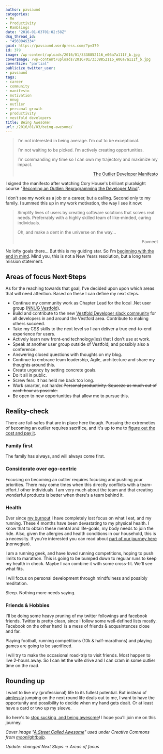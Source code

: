 ```yaml
---
author: pavsaund
categories:
- Me
- Productivity
- Ramblings
date: "2016-01-03T01:02:58Z"
dsq_thread_id:
- "4560849334"
guid: https://pavsaund.wordpress.com/?p=379
id: 379
image: /wp-content/uploads/2016/01/3338852116_e06a7a111f_b.jpg
coverImage: /wp-content/uploads/2016/01/3338852116_e06a7a111f_b.jpg
coverSize: "partial"
publicize_twitter_user:
- pavsaund
tags:
- career
- community
- manifesto
- motivation
- nnug
- outlier
- personal growth
- productivity
- vestfold developers
title: Being Awesome!
url: /2016/01/03/being-awesome/
---
```


<blockquote>
<p class="p1"><span class="s1">I’m not interested in being average. I’m out to be exceptional.</span></p>
<p class="p1"><span class="s1">I’m not waiting to be picked. I’m actively creating opportunities.</span></p>
<p class="p1"><span class="s1">I’m commanding my time so I can own my trajectory and maximize my impact.</span></p>
<p class="p1" style="text-align:right;">  <a href="http://www.outlierdeveloper.com/manifesto/">The Outlier Developer Manifesto</a></p>
</blockquote>
<p class="p1"><!--more-->I signed the manifesto after watching Cory House's brilliant pluralsight course "<span class="s1"><a href="https://app.pluralsight.com/library/courses/career-reboot-for-developer-mind/table-of-contents">Becoming an Outlier: Reprogramming the Developer Mind</a>".</span></p>
<p class="p1">I don't see my work as a job or a career, but a calling. Second only to my family. I summed this up in my work motivation, the way I see it now:</p>

<blockquote>
<p class="p1">Simplify lives of users by creating software solutions that solves real needs. Preferrably with <span class="s1">a highly skilled team of like-minded, caring individuals.</span></p>
<p class="p1">Oh, and make a dent in the universe on the way...</p>
<p class="p1" style="text-align:right;">Pavneet</p>
</blockquote>
<p class="p1" style="text-align:left;">No lofty goals there... But this is my guiding star. So I'm <a href="https://www.stephencovey.com/7habits/7habits-habit2.php">beginning with the end in mind</a>. Mind you, this is not a New Years resolution, but a long term mission statement.</p>

<h2 class="p1" style="text-align:left;">Areas of focus <del>Next Steps</del></h2>
<p class="p1" style="text-align:left;">As for the reaching towards that goal, I've decided upon upon which areas that will need attention. Based on these I can define my next steps.</p>

<ul>
	<li class="p1">Continue my community work as Chapter Lead for the local .Net user group (<a href="http://vestfold.nnug.no">NNUG Vestfold</a>).</li>
	<li class="p1">Build and contribute to the new <a href="http://bit.ly/vestfolddevelopersjoinslack">Vestfold Developer slack community</a> for all developers in and around the Vestfold area. Contribute to making others succeed.</li>
	<li class="p1">Take my CSS skills to the next level so I can deliver a true end-to-end experience for users.</li>
	<li class="p1">Actively learn new front-end technology(ies) that I don't use at work.</li>
	<li class="p1">Speak at another user group outside of Vestfold, and possibly also a conference.</li>
	<li class="p1">Answering closed questions with thoughts on my blog.</li>
	<li class="p1">Continue to embrace team leadership, Agile, architecture and share my thoughts around this.</li>
	<li class="p1">Create urgency by setting concrete goals.</li>
	<li class="p1">Do it all in public.</li>
	<li class="p1">Screw fear. It has held me back too long.</li>
	<li class="p1">Work smarter, not harder.<del>Personal productivity. Squeeze as much out of each hour as possible.</del></li>
	<li class="p1">Be open to new opportunities that allow me to pursue this.</li>
</ul>
<h2>Reality-check</h2>
There are fail-safes that are in place here though. Pursuing the extremeties of becoming an outlier requires sacrifice, and it's up to me to <a href="https://medium.com/@housecor/the-illogical-allure-of-extremes-509254c6fefb">figure out the cost and pay it</a>.
<h3>Family first</h3>
The family has always, and will always come first.
<h3>Considerate over ego-centric</h3>
Focusing on becoming an outlier requires focusing and pushing your priorities. There may come times when this directly conflicts with a team-effort / other individuals. I am very much about the team and that creating wonderful products is better when there's a team behind it.
<h3>Health</h3>
Ever since <a href="2015/11/09/how-are-you-really/">my burnout</a> I have completely lost focus on what I eat, and my running. These 4 months have been devastating to my physical health. I know that to obtain these mental and life-goals, my body needs to join the ride. Also, given the allergies and health conditions in our household, this is a necessity. If you're interested you can read about <a href="http://enbedrehverdag.com">part of our journey here</a> (norwegian).

I am a running geek, and have loved running competitions, hoping to push limits to marathon. This is going to be bumped down to regular runs to keep my health in check. Maybe I can combine it with some cross-fit. We'll see what fits.

I will focus on personal development through mindfulness and possibly meditation.

Sleep. Nothing more needs saying.
<h3>Friends &amp; Hobbies</h3>
I'll be doing some heavy pruning of my twitter followings and facebook friends. Twitter is pretty clean, since I follow some well-defined lists mostly. Facebook on the other hand  is a mess of friends &amp; acquaintences close and far.

Playing football, running competitions (10k &amp; half-marathons) and playing games are going to be sacrificed.

I will try to make the occasional road-trip to visit friends. Most happen to live 2-hours away. So I can let the wife drive and I can cram in some outlier time on the road.
<h2>Rounding up</h2>
I want to live my (professional) life to its fullest potential. But instead of <a href="/2009/05/03/my-road-to-becoming-a-better-developer/">aimlessly</a> jumping on the next round life deals out to me, I want to have the opportunity and possibility to decide when my hand gets dealt. Or at least have a card or two up my sleeve.

So here's to <a href="http://blog.codinghorror.com/how-to-stop-sucking-and-be-awesome-instead/">stop sucking, and being awesome</a>! I hope you'll join me on this journey.

<em>Cover image "<a href="https://www.flickr.com/photos/moonlightbulb/3338852116/in/photolist-663upN-xufRUP-5UgLoC-GHwf-2Hkxu-ahy71D-aoskxp-dkVNXA-unEKoy-iZ2re-8eHzVs-5ZFiFR-HdkfY-79V5xT-4xxMHh-6NrzLm-oTmpd1-fyhxyf-uwNf5j-nA2Zo5-7JUQij-e4dKeb-7NgJLR-7ebMoZ-65djCh-o3wLbh-9k4nnG-6q5mSb-bo8pUe-7JUQ3s-6RUgEs-e6BaT7-eJoNgu-2oh21t-5mnmFK-nq1SSS-hnuaW9-8MjYPv-kpnnNn-ptyBFV-ax1U9J-nfLUF2-ehfvGR-5A5xYi-2ySXc-3fJqsa-8aUxi4-tRcnuU-edfYYU-4S2KU1">A Street Called Awesome</a>" used under Creative Commons from <a href="http://www.flickr.com/photos/moonlightbulb/" target="_blank">moonlightbulb</a>. </em>

<em>Update: changed Next Steps -&gt; Areas of focus</em>